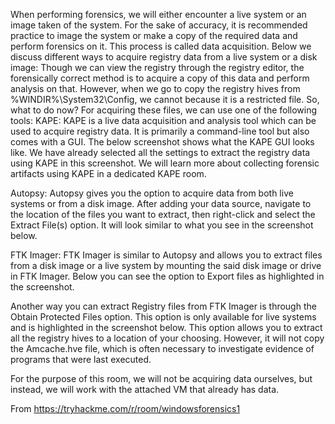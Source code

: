 When performing forensics, we will either encounter a live system or an image taken of the system. For the sake of accuracy, it is recommended practice to image the system or make a copy of the required data and perform forensics on it. This process is called data acquisition. Below we discuss different ways to acquire registry data from a live system or a disk image:
Though we can view the registry through the registry editor, the forensically correct method is to acquire a copy of this data and perform analysis on that. However, when we go to copy the registry hives from %WINDIR%\System32\Config, we cannot because it is a restricted file. So, what to do now?
For acquiring these files, we can use one of the following tools:
KAPE:
KAPE is a live data acquisition and analysis tool which can be used to acquire registry data. It is primarily a command-line tool but also comes with a GUI. The below screenshot shows what the KAPE GUI looks like. We have already selected all the settings to extract the registry data using KAPE in this screenshot. We will learn more about collecting forensic artifacts using KAPE in a dedicated KAPE room.

Autopsy:
Autopsy gives you the option to acquire data from both live systems or from a disk image. After adding your data source, navigate to the location of the files you want to extract, then right-click and select the Extract File(s) option. It will look similar to what you see in the screenshot below.

FTK Imager:
FTK Imager is similar to Autopsy and allows you to extract files from a disk image or a live system by mounting the said disk image or drive in FTK Imager. Below you can see the option to Export files as highlighted in the screenshot.

Another way you can extract Registry files from FTK Imager is through the Obtain Protected Files option. This option is only available for live systems and is highlighted in the screenshot below. This option allows you to extract all the registry hives to a location of your choosing. However, it will not copy the Amcache.hve file, which is often necessary to investigate evidence of programs that were last executed.

For the purpose of this room, we will not be acquiring data ourselves, but instead, we will work with the attached VM that already has data.

From <https://tryhackme.com/r/room/windowsforensics1> 

